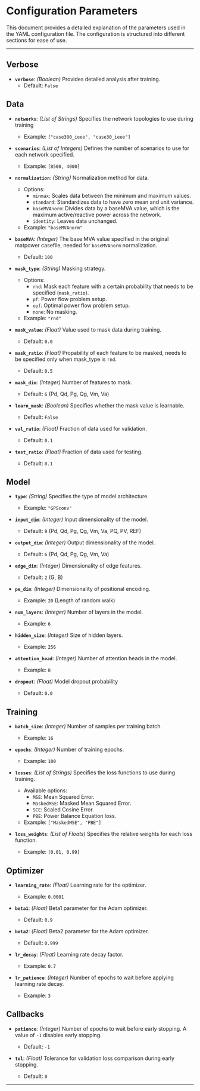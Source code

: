 # Configuration Parameters

This document provides a detailed explanation of the parameters used in the YAML configuration file. The configuration is structured into different sections for ease of use.

---


## Verbose
- **`verbose`**: *(Boolean)* Provides detailed analysis after training.
  - Default: `False`

## Data
- **`networks`**: *(List of Strings)* Specifies the network topologies to use during training
  - Example: `["case300_ieee", "case30_ieee"]`

- **`scenarios`**: *(List of Integers)* Defines the number of scenarios to use for each network specified.
  - Example: `[8500, 4000]`

- **`normalization`**: *(String)* Normalization method for data.
  - Options:
    - `minmax`: Scales data between the minimum and maximum values.
    - `standard`: Standardizes data to have zero mean and unit variance.
    - `baseMVAnorm`: Divides data by a baseMVA value, which is the maximum active/reactive power across the network.
    - `identity`: Leaves data unchanged.
  - Example: `"baseMVAnorm"`

- **`baseMVA`**: *(Integer)* The base MVA value specified in the original matpower casefile, needed for `baseMVAnorm` normalization.
  - Default: `100`

- **`mask_type`**: *(String)* Masking strategy.
  - Options:
    - `rnd`: Mask each feature with a certain probability that needs to be specified (`mask_ratio`).
    - `pf`: Power flow problem setup.
    - `opf`: Optimal power flow problem setup.
    - `none`: No masking.
  - Example: `"rnd"`

- **`mask_value`**: *(Float)* Value used to mask data during training.
  - Default: `0.0`

- **`mask_ratio`**: *(Float)* Propability of each feature to be masked, needs to be specified only when mask_type is `rnd`.
  - Default: `0.5`

- **`mask_dim`**: *(Integer)* Number of features to mask.
  - Default: `6` (Pd, Qd, Pg, Qg, Vm, Va)

- **`learn_mask`**: *(Boolean)* Specifies whether the mask value is learnable.
  - Default: `False`

- **`val_ratio`**: *(Float)* Fraction of data used for validation.
  - Default: `0.1`

- **`test_ratio`**: *(Float)* Fraction of data used for testing.
  - Default: `0.1`

## Model
- **`type`**: *(String)* Specifies the type of model architecture.
  - Example: `"GPSconv"`

- **`input_dim`**: *(Integer)* Input dimensionality of the model.
  - Default: `9` (Pd, Qd, Pg, Qg, Vm, Va, PQ, PV, REF)

- **`output_dim`**: *(Integer)* Output dimensionality of the model.
  - Default: `6` (Pd, Qd, Pg, Qg, Vm, Va)

- **`edge_dim`**: *(Integer)* Dimensionality of edge features.
  - Default: `2` (G, B)

- **`pe_dim`**: *(Integer)* Dimensionality of positional encoding.
  - Example: `20` (Length of random walk)

- **`num_layers`**: *(Integer)* Number of layers in the model.
  - Example: `6`

- **`hidden_size`**: *(Integer)* Size of hidden layers.
  - Example: `256`

- **`attention_head`**: *(Integer)* Number of attention heads in the model.
  - Example: `8`

- **`dropout`**: *(Float)* Model dropout probability
  - Default: `0.0`

## Training
- **`batch_size`**: *(Integer)* Number of samples per training batch.
  - Example: `16`

- **`epochs`**: *(Integer)* Number of training epochs.
  - Example: `100`

- **`losses`**: *(List of Strings)* Specifies the loss functions to use during training.
  - Available options:
    - `MSE`: Mean Squared Error.
    - `MaskedMSE`: Masked Mean Squared Error.
    - `SCE`: Scaled Cosine Error.
    - `PBE`: Power Balance Equation loss.
  - Example: `["MaskedMSE", "PBE"]`

- **`loss_weights`**: *(List of Floats)* Specifies the relative weights for each loss function.
  - Example: `[0.01, 0.99]`

## Optimizer
- **`learning_rate`**: *(Float)* Learning rate for the optimizer.
  - Example: `0.0001`

- **`beta1`**: *(Float)* Beta1 parameter for the Adam optimizer.
  - Default: `0.9`

- **`beta2`**: *(Float)* Beta2 parameter for the Adam optimizer.
  - Default: `0.999`

- **`lr_decay`**: *(Float)* Learning rate decay factor.
  - Example: `0.7`

- **`lr_patience`**: *(Integer)* Number of epochs to wait before applying learning rate decay.
  - Example: `3`

## Callbacks
- **`patience`**: *(Integer)* Number of epochs to wait before early stopping. A value of `-1` disables early stopping.
  - Default: `-1`

- **`tol`**: *(Float)* Tolerance for validation loss comparison during early stopping.
  - Default: `0`

---
